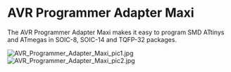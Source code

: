 # AVR Programmer Adapter Maxi
The AVR Programmer Adapter Maxi makes it easy to program SMD ATtinys and ATmegas in SOIC-8, SOIC-14 and TQFP-32 packages.

![AVR_Programmer_Adapter_Maxi_pic1.jpg](https://raw.githubusercontent.com/wagiminator/AVR-Programmer/master/AVR_Programmer_Adapter_Maxi/AVR_Programmer_Adapter_Maxi_pic1.jpg)
![AVR_Programmer_Adapter_Maxi_pic2.jpg](https://raw.githubusercontent.com/wagiminator/AVR-Programmer/master/AVR_Programmer_Adapter_Maxi/AVR_Programmer_Adapter_Maxi_pic2.jpg)
